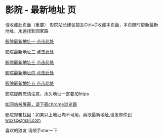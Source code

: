 # 影院 - 最新地址 页

请收藏此页面（重要）
影院站长建议狼友Ctrl+D收藏本页面，本页随时更新最新地址，永远找到回家路

[影院最新地址一 点击此处](https://5gkm.sbs/) 

[影院最新地址二 点击此处](https://p5gn.sbs/) 

[影院最新地址三 点击此处](https://5gms.sbs/) 

[影院最新地址四 点击此处](https://p5gn.sbs/) 

[影院最新地址五 点击此处](https://5gkm.sbs/) 

影院提醒您请注意，永久地址一定要加https

[如网站被屏蔽，请下载chrome浏览器](https://8xe23.com/chrome_93.0.4577.82.apk) 

影院邮箱找回：如果以上地址均不可用，索取最新地址,请发邮件到 woxsx@mail.com

喜欢的狼友 请顺手star一下
